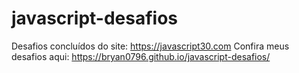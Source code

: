 # javascript-desafios
Desafios concluídos do site: https://javascript30.com
Confira meus desafios aqui: https://bryan0796.github.io/javascript-desafios/

